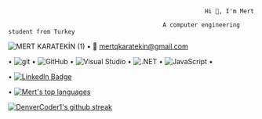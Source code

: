                                                             Hi 👋, I'm Mert
                                      
                                                A computer engineering student from Turkey
                                                
![MERT KARATEKİN (1)](https://user-images.githubusercontent.com/80035118/226667985-d4219639-fe40-46d2-aefb-5d6abc41c8f3.png)   • 📧 mertqkaratekin@gmail.com                                                

• ![git](https://img.shields.io/badge/--F05032?logo=git&logoColor=ffffff)
• ![GitHub](https://img.shields.io/badge/--181717?logo=github&logoColor=ffffff)
• ![Visual Studio](https://img.shields.io/badge/--6C33AF?logo=visual%20studio)
• ![.NET](https://img.shields.io/badge/--512BD4?logo=.net&logoColor=ffffff)
• ![JavaScript](https://img.shields.io/badge/--F7DF1E?logo=javascript&logoColor=000)
•

• [![Linkedln Badge](https://img.shields.io/badge/-Linkedln-000?style=quare&labelColor=000&logo=Linkedln&logoColor=white&link=link)](https://www.linkedin.com/in/mert-karatekin-577a29202/) 

• [![Mert's top languages](https://github-readme-stats.vercel.app/api/top-langs/?username=mertkaratekin&theme=blue-green)](https://github.com/mertkaratekin/github-readme-md.)

[![DenverCoder1's github streak](https://github-readme-streak-stats.herokuapp.com/?user=mertkaratekin&theme=blue-green)](https://github.com/mertkaratekin/github-readme-streak-stats)
